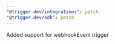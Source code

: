 ```yaml
---
"@trigger.dev/integrations": patch
"@trigger.dev/sdk": patch
---
```


Added support for webhookEvent trigger
